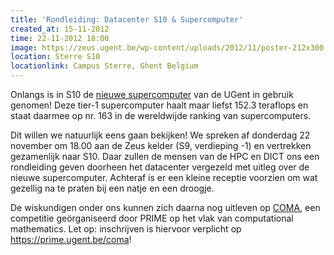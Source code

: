 ```yaml
---
title: 'Rondleiding: Datacenter S10 & Supercomputer'
created_at: 15-11-2012
time: 22-11-2012 18:00
image: https://zeus.ugent.be/wp-content/uploads/2012/11/poster-212x300.png
location: Sterre S10
locationlink: Campus Sterre, Ghent Belgium
---
```



Onlangs is in S10 de [nieuwe supercomputer](https://www.ugent.be/hpc/nl/vsc/tier1) van de UGent in gebruik genomen! Deze tier-1 supercomputer haalt maar liefst 152.3 teraflops en staat daarmee op nr. 163 in de wereldwijde ranking van supercomputers.

Dit willen we natuurlijk eens gaan bekijken! We spreken af donderdag 22 november om 18.00 aan de Zeus kelder (S9, verdieping -1) en vertrekken gezamenlijk naar S10. Daar zullen de mensen van de HPC en DICT ons een rondleiding geven doorheen het datacenter vergezeld met uitleg over de nieuwe supercomputer. Achteraf is er een kleine receptie voorzien om wat gezellig na te praten bij een natje en een droogje.

De wiskundigen onder ons kunnen zich daarna nog uitleven op [COMA](https://prime.ugent.be/activiteiten/coma), een competitie geörganiseerd door PRIME op het vlak van computational mathematics. Let op: inschrijven is hiervoor verplicht op <https://prime.ugent.be/coma>!
